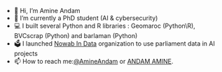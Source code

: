 - 👋 Hi, I’m Amine Andam
- 🌱 I’m currently a PhD student (AI & cybersecurity)
- 💻 I built several Python and R libraries : Geomaroc (Python\R), BVCscrap (Python) and barlaman (Python)
- 🗳️ I launched [Nowab In Data](https://github.com/nowabindata) organization to use parliament data in AI projects
- 📫 How to reach me:[@AmineAndam](https://twitter.com/AmineAndam)  or [ANDAM AMINE](https://www.linkedin.com/in/amineandam/).
